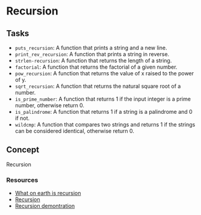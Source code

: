 # Recursion

## Tasks

- `puts_recursion`: A function that prints a string and a new line.
- `print_rev_recursion`: A function that prints a string in reverse.
- `strlen-recursion`: A function that returns the length of a string.
- `factorial`: A function that returns the factorial of a given number.
- `pow_recursion`: A function that returns the value of x raised to the power of y.
- `sqrt_recursion`: A function that returns the natural square root of a number.
- `is_prime_number`: A function that returns 1 if the input integer is a prime number, otherwise return 0.
- `is_palindrome`: A function that returns 1 if a string is a palindrome and 0 if not.
- `wildcmp`: A function that compares two strings and returns 1 if the strings can be considered identical, otherwise return 0.

## Concept

Recursion

### Resources

- [What on earth is recursion](https://www.youtube.com/watch?v=Mv9NEXX1VHc)
- [Recursion](https://www.tutorialspoint.com/cprogramming/c_recursion.htm)
- [Recursion demontration](https://www.youtube.com/watch?v=XGxbXMP6k8k)
